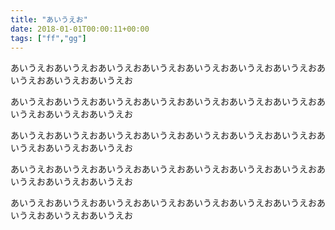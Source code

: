 ```yaml
---
title: "あいうえお"
date: 2018-01-01T00:00:11+00:00
tags: ["ff","gg"]
---
```


あいうえおあいうえおあいうえおあいうえおあいうえおあいうえおあいうえおあいうえおあいうえおあいうえお

<!--more-->

あいうえおあいうえおあいうえおあいうえおあいうえおあいうえおあいうえおあいうえおあいうえおあいうえお

あいうえおあいうえおあいうえおあいうえおあいうえおあいうえおあいうえおあいうえおあいうえおあいうえお

あいうえおあいうえおあいうえおあいうえおあいうえおあいうえおあいうえおあいうえおあいうえおあいうえお

あいうえおあいうえおあいうえおあいうえおあいうえおあいうえおあいうえおあいうえおあいうえおあいうえお

